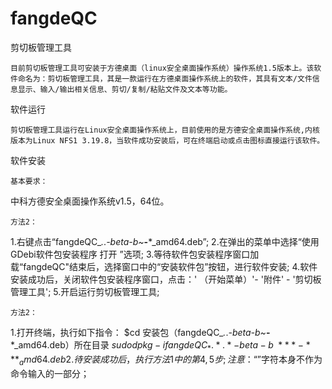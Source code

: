 # fangdeQC

剪切板管理工具

    目前剪切板管理工具可安装于方德桌面（linux安全桌面操作系统）操作系统1.5版本上。该软件命名为：剪切板管理工具，其是一款运行在方德桌面操作系统上的软件，其具有文本/文件信息显示、输入/输出相关信息、剪切/复制/粘贴文件及文本等功能。

软件运行

    剪切板管理工具运行在Linux安全桌面操作系统上，目前使用的是方德安全桌面操作系统,内核版本为Linux NFS1 3.19.8，当软件成功安装后，可在终端启动或点击图标直接运行该软件。

软件安装

    基本要求：
中科方德安全桌面操作系统v1.5，64位。
    
    方法2：
1.右键点击“fangdeQC_*.*.*-beta-b~***-***_amd64.deb”;
2.在弹出的菜单中选择“使用 GDebi软件包安装程序 打开 ”选项;
3.等待软件包安装程序窗口加载“fangdeQC"结束后，选择窗口中的“安装软件包”按钮，进行软件安装;
4.软件安装成功后，关闭软件包安装程序窗口，点击：' （开始菜单）'- '附件' - '剪切板管理工具';
5.开启运行剪切板管理工具;

    方法2：
1.打开终端，执行如下指令：
$cd 安装包（fangdeQC_*.*.*-beta-b~***-***_amd64.deb）所在目录
$sudo dpkg  -i  fangdeQC_*.*.*-beta-b~***-***_amd64.deb
2.待安装成功后，执行方法1中的第4,5步;
注意：“$”字符本身不作为命令输入的一部分；
